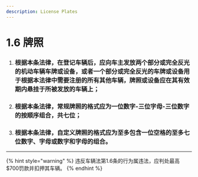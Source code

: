 ```yaml
---
description: License Plates
---
```


# 1.6 牌照

1.  ### 根据本条法律，在登记车辆后，应向车主发放两个部分或完全反光的机动车辆车牌或设备，或者一个部分或完全反光的车牌或设备用于根据本法律中需要注册的所有其他车辆，牌照或设备应在其有效期内悬挂于所被发放的车辆上；


2.  ### 根据本条法律，常规牌照的格式应为一位数字-三位字母-三位数字的按顺序组合，共七位；


3.  ### 根据本条法律，自定义牌照的格式应为至多包含一位空格的至多七位数字、字母或数字和字母的组合。

***

{% hint style="warning" %}
违反车辆法第1.6条的行为属违法，应判处最高$700罚款并扣押其车辆。
{% endhint %}